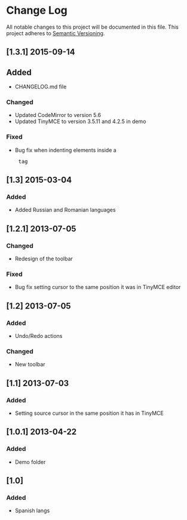 # Change Log
All notable changes to this project will be documented in this file.
This project adheres to [Semantic Versioning](http://semver.org/).

## [1.3.1] 2015-09-14
## Added
- CHANGELOG.md file

### Changed
- Updated CodeMirror to version 5.6
- Updated TinyMCE to version 3.5.11 and 4.2.5 in demo

### Fixed
- Bug fix when indenting elements inside a <pre> tag

## [1.3] 2015-03-04
### Added
- Added Russian and Romanian languages

## [1.2.1] 2013-07-05
### Changed
- Redesign of the toolbar

### Fixed
- Bug fix setting cursor to the same position it was in TinyMCE editor

## [1.2] 2013-07-05
### Added
- Undo/Redo actions

### Changed
- New toolbar

## [1.1] 2013-07-03
### Added
- Setting source cursor in the same position it has in TinyMCE

## [1.0.1] 2013-04-22
### Added
- Demo folder

## [1.0]
### Added
- Spanish langs
